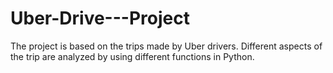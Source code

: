 # Uber-Drive---Project
The project is based on the trips made by Uber drivers. Different aspects of the trip are analyzed by using different functions in Python.
